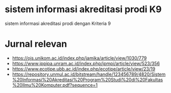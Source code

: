 # sistem informasi akreditasi prodi K9
 sistem informasi akreditasi prodi dengan Kriteria 9
# Jurnal relevan
* https://ojs.unikom.ac.id/index.php/jamika/article/view/1030/779
* https://www.jppipa.unram.ac.id/index.php/jpmpi/article/view/523/356
* https://www.ecotipe.ubb.ac.id/index.php/ecotipe/article/view/23/19
* https://repository.unmul.ac.id/bitstream/handle/123456789/4820/Sistem%20Informasi%20Akreditasi%20Program%20Studi%20di%20Fakultas%20Ilmu%20Komputer.pdf?sequence=1

